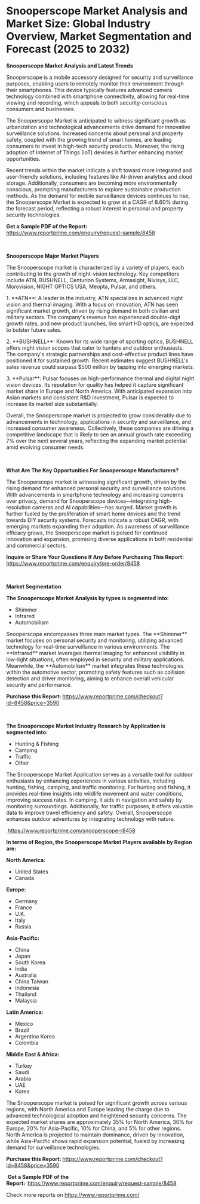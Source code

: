 <p><h1>Snooperscope Market Analysis and Market Size: Global Industry Overview, Market Segmentation and Forecast (2025 to 2032)</h1></p><p><strong>Snooperscope Market Analysis and Latest Trends</strong></p>
<p><p>Snooperscope is a mobile accessory designed for security and surveillance purposes, enabling users to remotely monitor their environment through their smartphones. This device typically features advanced camera technology combined with smartphone connectivity, allowing for real-time viewing and recording, which appeals to both security-conscious consumers and businesses.</p><p>The Snooperscope Market is anticipated to witness significant growth as urbanization and technological advancements drive demand for innovative surveillance solutions. Increased concerns about personal and property safety, coupled with the growing trend of smart homes, are leading consumers to invest in high-tech security products. Moreover, the rising adoption of Internet of Things (IoT) devices is further enhancing market opportunities.</p><p>Recent trends within the market indicate a shift toward more integrated and user-friendly solutions, including features like AI-driven analytics and cloud storage. Additionally, consumers are becoming more environmentally conscious, prompting manufacturers to explore sustainable production methods. As the demand for mobile surveillance devices continues to rise, the Snooperscope Market is expected to grow at a CAGR of 8.60% during the forecast period, reflecting a robust interest in personal and property security technologies.</p></p>
<p><strong>Get a Sample PDF of the Report:&nbsp;</strong> <a href="https://www.reportprime.com/enquiry/request-sample/8458?utm_campaign=3583&utm_medium=2&utm_source=Github&utm_content=ia&utm_term=19032025&utm_id=snooperscope">https://www.reportprime.com/enquiry/request-sample/8458</a></p>
<p>&nbsp;</p>
<p><strong>Snooperscope Major Market Players</strong></p>
<p><p>The Snooperscope market is characterized by a variety of players, each contributing to the growth of night-vision technology. Key competitors include ATN, BUSHNELL, Centurion Systems, Armasight, Nivisys, LLC, Morovision, NIGHT OPTICS USA, Meopta, Pulsar, and others. </p><p>1. **ATN**: A leader in the industry, ATN specializes in advanced night vision and thermal imaging. With a focus on innovation, ATN has seen significant market growth, driven by rising demand in both civilian and military sectors. The company's revenue has experienced double-digit growth rates, and new product launches, like smart HD optics, are expected to bolster future sales.</p><p>2. **BUSHNELL**: Known for its wide range of sporting optics, BUSHNELL offers night vision scopes that cater to hunters and outdoor enthusiasts. The company's strategic partnerships and cost-effective product lines have positioned it for sustained growth. Recent estimates suggest BUSHNELL's sales revenue could surpass $500 million by tapping into emerging markets.</p><p>3. **Pulsar**: Pulsar focuses on high-performance thermal and digital night vision devices. Its reputation for quality has helped it capture significant market share in Europe and North America. With anticipated expansion into Asian markets and consistent R&D investment, Pulsar is expected to increase its market size substantially.</p><p>Overall, the Snooperscope market is projected to grow considerably due to advancements in technology, applications in security and surveillance, and increased consumer awareness. Collectively, these companies are driving a competitive landscape that is likely to see an annual growth rate exceeding 7% over the next several years, reflecting the expanding market potential amid evolving consumer needs.</p></p>
<p>&nbsp;</p>
<p><strong>What Are The Key Opportunities For Snooperscope Manufacturers?</strong></p>
<p><p>The Snooperscope market is witnessing significant growth, driven by the rising demand for enhanced personal security and surveillance solutions. With advancements in smartphone technology and increasing concerns over privacy, demand for Snooperscope devices—integrating high-resolution cameras and AI capabilities—has surged. Market growth is further fueled by the proliferation of smart home devices and the trend towards DIY security systems. Forecasts indicate a robust CAGR, with emerging markets expanding their adoption. As awareness of surveillance efficacy grows, the Snooperscope market is poised for continued innovation and expansion, promising diverse applications in both residential and commercial sectors.</p></p>
<p><strong>Inquire or Share Your Questions If Any Before Purchasing This Report:</strong> <a href="https://www.reportprime.com/enquiry/pre-order/8458?utm_campaign=3583&utm_medium=2&utm_source=Github&utm_content=ia&utm_term=19032025&utm_id=snooperscope">https://www.reportprime.com/enquiry/pre-order/8458</a></p>
<p>&nbsp;</p>
<p><strong>Market Segmentation</strong></p>
<p><strong>The Snooperscope Market Analysis by types is segmented into:</strong></p>
<p><ul><li>Shimmer</li><li>Infrared</li><li>Automobilism</li></ul></p>
<p><p>Snooperscope encompasses three main market types. The **Shimmer** market focuses on personal security and monitoring, utilizing advanced technology for real-time surveillance in various environments. The **Infrared** market leverages thermal imaging for enhanced visibility in low-light situations, often employed in security and military applications. Meanwhile, the **Automobilism** market integrates these technologies within the automotive sector, promoting safety features such as collision detection and driver monitoring, aiming to enhance overall vehicular security and performance.</p></p>
<p><strong>Purchase this Report:&nbsp;</strong><a href="https://www.reportprime.com/checkout?id=8458&price=3590&utm_campaign=3583&utm_medium=2&utm_source=Github&utm_content=ia&utm_term=19032025&utm_id=snooperscope">https://www.reportprime.com/checkout?id=8458&price=3590</a></p>
<p>&nbsp;</p>
<p><strong>The Snooperscope Market Industry Research by Application is segmented into:</strong></p>
<p><ul><li>Hunting & Fishing</li><li>Camping</li><li>Traffic</li><li>Other</li></ul></p>
<p><p>The Snooperscope Market Application serves as a versatile tool for outdoor enthusiasts by enhancing experiences in various activities, including hunting, fishing, camping, and traffic monitoring. For hunting and fishing, it provides real-time insights into wildlife movement and water conditions, improving success rates. In camping, it aids in navigation and safety by monitoring surroundings. Additionally, for traffic purposes, it offers valuable data to improve travel efficiency and safety. Overall, Snooperscope enhances outdoor adventures by integrating technology with nature.</p></p>
<p><a href="https://www.reportprime.com/snooperscope-r8458?utm_campaign=3583&utm_medium=2&utm_source=Github&utm_content=ia&utm_term=19032025&utm_id=snooperscope">&nbsp;https://www.reportprime.com/snooperscope-r8458</a></p>
<p><strong>In terms of Region, the Snooperscope Market Players available by Region are:</strong></p>
<p>
    <p> <strong> North America: </strong>
        <ul>
            <li>United States</li>
            <li>Canada</li>
        </ul>
        </p> 
    <p> <strong> Europe: </strong>
        <ul>
            <li>Germany</li>
            <li>France</li>
            <li>U.K.</li>
            <li>Italy</li>
            <li>Russia</li>
        </ul>
        </p> 
    <p> <strong> Asia-Pacific: </strong>
        <ul>
            <li>China</li>
            <li>Japan</li>
            <li>South Korea</li>
            <li>India</li>
            <li>Australia</li>
            <li>China Taiwan</li>
            <li>Indonesia</li>
            <li>Thailand</li>
            <li>Malaysia</li>
        </ul>
        </p> 
    <p> <strong> Latin America: </strong>
        <ul>
            <li>Mexico</li>
            <li>Brazil</li>
            <li>Argentina Korea</li>
            <li>Colombia</li>
        </ul>
        </p> 
    <p> <strong> Middle East & Africa: </strong>
        <ul>
            <li>Turkey</li>
            <li>Saudi</li>
            <li>Arabia</li>
            <li>UAE</li>
            <li>Korea</li>
        </ul>
    </p>
    </p>
<p><p>The Snooperscope market is poised for significant growth across various regions, with North America and Europe leading the charge due to advanced technological adoption and heightened security concerns. The expected market shares are approximately 35% for North America, 30% for Europe, 20% for Asia-Pacific, 10% for China, and 5% for other regions. North America is projected to maintain dominance, driven by innovation, while Asia-Pacific shows rapid expansion potential, fueled by increasing demand for surveillance technologies.</p></p>
<p><strong>Purchase this Report: </strong><a href="https://www.reportprime.com/checkout?id=8458&price=3590&utm_campaign=3583&utm_medium=2&utm_source=Github&utm_content=ia&utm_term=19032025&utm_id=snooperscope">https://www.reportprime.com/checkout?id=8458&price=3590</a></p>
<p>&nbsp;<strong>Get a Sample PDF of the Report:&nbsp;&nbsp;</strong><a href="https://www.reportprime.com/enquiry/request-sample/8458?utm_campaign=3583&utm_medium=2&utm_source=Github&utm_content=ia&utm_term=19032025&utm_id=snooperscope">https://www.reportprime.com/enquiry/request-sample/8458</a></p>
<p><strong></strong></p>
<p>Check more reports on <a href="https://www.reportprime.com/?utm_campaign=3583&utm_medium=2&utm_source=Github&utm_content=ia&utm_term=19032025&utm_id=snooperscope">https://www.reportprime.com/</a></p>